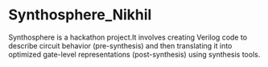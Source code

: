 # Synthosphere_Nikhil
Synthosphere is a hackathon project.It involves creating Verilog code to describe circuit behavior (pre-synthesis) and then translating it into optimized gate-level representations (post-synthesis) using synthesis tools. 
